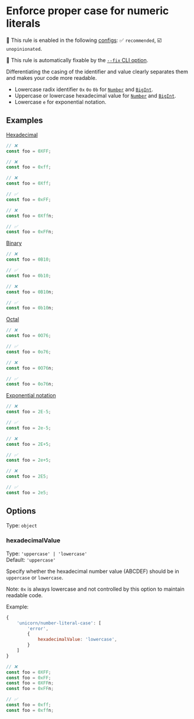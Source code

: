 # Enforce proper case for numeric literals

💼 This rule is enabled in the following [configs](https://github.com/sindresorhus/eslint-plugin-unicorn#recommended-config): ✅ `recommended`, ☑️ `unopinionated`.

🔧 This rule is automatically fixable by the [`--fix` CLI option](https://eslint.org/docs/latest/user-guide/command-line-interface#--fix).

<!-- end auto-generated rule header -->
<!-- Do not manually modify this header. Run: `npm run fix:eslint-docs` -->

Differentiating the casing of the identifier and value clearly separates them and makes your code more readable.

- Lowercase radix identifier `0x` `0o` `0b` for [`Number`](https://developer.mozilla.org/en-US/docs/Web/JavaScript/Data_structures#Number_type) and [`BigInt`](https://developer.mozilla.org/en-US/docs/Web/JavaScript/Data_structures#BigInt_type).
- Uppercase or lowercase hexadecimal value for [`Number`](https://developer.mozilla.org/en-US/docs/Web/JavaScript/Data_structures#Number_type) and [`BigInt`](https://developer.mozilla.org/en-US/docs/Web/JavaScript/Data_structures#BigInt_type).
- Lowercase `e` for exponential notation.

## Examples

[Hexadecimal](https://developer.mozilla.org/en-US/docs/Web/JavaScript/Reference/Lexical_grammar#Hexadecimal)

```js
// ❌
const foo = 0XFF;

// ❌
const foo = 0xff;

// ❌
const foo = 0Xff;

// ✅
const foo = 0xFF;
```

```js
// ❌
const foo = 0Xffn;

// ✅
const foo = 0xFFn;
```

[Binary](https://developer.mozilla.org/en-US/docs/Web/JavaScript/Reference/Lexical_grammar#Binary)

```js
// ❌
const foo = 0B10;

// ✅
const foo = 0b10;
```

```js
// ❌
const foo = 0B10n;

// ✅
const foo = 0b10n;
```

[Octal](https://developer.mozilla.org/en-US/docs/Web/JavaScript/Reference/Lexical_grammar#Octal)

```js
// ❌
const foo = 0O76;

// ✅
const foo = 0o76;
```

```js
// ❌
const foo = 0O76n;

// ✅
const foo = 0o76n;
```

[Exponential notation](https://developer.mozilla.org/en-US/docs/Web/JavaScript/Reference/Lexical_grammar#Exponential)

```js
// ❌
const foo = 2E-5;

// ✅
const foo = 2e-5;
```

```js
// ❌
const foo = 2E+5;

// ✅
const foo = 2e+5;
```

```js
// ❌
const foo = 2E5;

// ✅
const foo = 2e5;
```

## Options

Type: `object`

### hexadecimalValue

Type: `'uppercase' | 'lowercase'`\
Default: `'uppercase'`

Specify whether the hexadecimal number value (ABCDEF) should be in `uppercase` or `lowercase`.

Note: `0x` is always lowercase and not controlled by this option to maintain readable code.

Example:

```js
{
	'unicorn/number-literal-case': [
		'error',
		{
			hexadecimalValue: 'lowercase',
		}
	]
}
```

```js
// ❌
const foo = 0XFF;
const foo = 0xFF;
const foo = 0XFFn;
const foo = 0xFFn;

// ✅
const foo = 0xff;
const foo = 0xffn;
```
